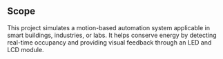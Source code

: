 ## Scope

This project simulates a motion-based automation system applicable in smart buildings, industries, or labs. It helps conserve energy by detecting real-time occupancy and providing visual feedback through an LED and LCD module.
